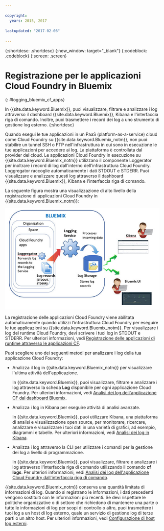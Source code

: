 ```yaml
---

copyright:
  years: 2015, 2017

lastupdated: "2017-02-06"

---
```



{:shortdesc: .shortdesc}
{:new_window: target="_blank"}
{:codeblock: .codeblock}
{:screen: .screen}

# Registrazione per le applicazioni Cloud Foundry in Bluemix
{: #logging_bluemix_cf_apps}

In {{site.data.keyword.Bluemix}}, puoi visualizzare, filtrare e analizzare i log attraverso il dashboard {{site.data.keyword.Bluemix}}, Kibana e l'interfaccia riga di comando. Inoltre, puoi trasmettere i record dei log a uno strumento di gestione log esterno.
{:shortdesc}

Quando esegui le tue applicazioni in un PaaS (platform-as-a-service) cloud come Cloud Foundry su {{site.data.keyword.Bluemix_notm}}, non puoi stabilire un tunnel SSH o FTP nell'infrastruttura in cui sono in esecuzione le tue applicazioni per accedere ai log. La piattaforma è controllata dal provider del cloud. Le applicazioni Cloud Foundry in esecuzione su {{site.data.keyword.Bluemix_notm}} utilizzano il componente Loggerator per inoltrare i record di log dall'interno dell'infrastruttura Cloud Foundry. Loggregator raccoglie automaticamente i dati STDOUT e STDERR. Puoi visualizzare e analizzare questi log attraverso il dashboard {{site.data.keyword.Bluemix}}, Kibana e l'interfaccia riga di comando. 

La seguente figura mostra una visualizzazione di alto livello della registrazione di applicazioni Cloud Foundry in {{site.data.keyword.Bluemix_notm}}:

![Panoramica dei componenti di alto livello per le applicazioni CF](images/logging_cf_apps_ov.jpg)
 
La registrazione delle applicazioni Cloud Foundry viene abilitata automaticamente quando utilizzi l'infrastruttura Cloud Foundry per eseguire le tue applicazioni su {{site.data.keyword.Bluemix_notm}}. Per visualizzare i log del runtime Cloud Foundry, devi scrivere i tuoi log in STDOUT e STDERR. Per ulteriori informazioni, vedi [Registrazione delle applicazioni di runtime attraverso le applicazioni CF](cfapps/logging_writing_to_log_from_cf_app.html#logging_writing_to_log_from_cf_app).

Puoi scegliere uno dei seguenti metodi per analizzare i log della tua applicazione Cloud Foundry:

* Analizza il log in {{site.data.keyword.Bluemix_notm}} per visualizzare l'ultima attività dell'applicazione.
    
    In {{site.data.keyword.Bluemix}}, puoi visualizzare, filtrare e analizzare i log attraverso la scheda **Log** disponibile per ogni applicazione Cloud Foundry. Per ulteriori informazioni, vedi [Analisi dei log dell'applicazione CF dal dashboard Bluemix](logging_view_dashboard.html#analyzing_logs_bmx_ui).
    
* Analizza i log in Kibana per eseguire attività di analisi avanzate.
    
    In {{site.data.keyword.Bluemix}}, puoi utilizzare Kibana, una piattaforma di analisi e visualizzazione open source, per monitorare, ricercare, analizzare e visualizzare i tuoi dati in una varietà di grafici, ad esempio, diagrammi e tabelle. Per ulteriori informazioni, vedi [Analisi dei log in Kibana](logging_view_kibana3.html#analyzing_logs_Kibana).

* Analizza i log attraverso la CLI per utilizzare i comandi per la gestione dei log a livello di programmazione.
    
    In {{site.data.keyword.Bluemix}}, puoi visualizzare, filtrare e analizzare i log attraverso l'interfaccia riga di comando utilizzando il comando **cf logs**. Per ulteriori informazioni, vedi [Analisi dei log dell'applicazione Cloud Foundry dall'interfaccia riga di comando](logging_view_cli.html#analyzing_logs_cli).

{{site.data.keyword.Bluemix_notm}} conserva una quantità limitata di informazioni di log. Quando si registrano le informazioni, i dati precedenti vengono sostituiti con le informazioni più recenti. Se devi rispettare le politiche organizzative o di settore che richiedono di mantenere una parte o tutte le informazioni di log per scopi di controllo o altro, puoi trasmettere i tuoi log a un host di log esterno, quale un servizio di gestione log di terze parti o un altro host. Per ulteriori informazioni, vedi [Configurazione di host log esterni](logging_view_external.html#viewing_logs_external).



